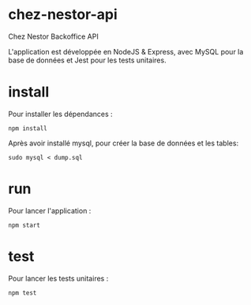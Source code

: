 # chez-nestor-api
Chez Nestor Backoffice API

L'application est développée en NodeJS & Express, avec MySQL pour la base de données et Jest pour les tests unitaires.

# install
Pour installer les dépendances :
```
npm install
```

Après avoir installé mysql, pour créer la base de données et les tables:
```
sudo mysql < dump.sql
```

# run
Pour lancer l'application :
```
npm start
```
# test
Pour lancer les tests unitaires :
```
npm test
```